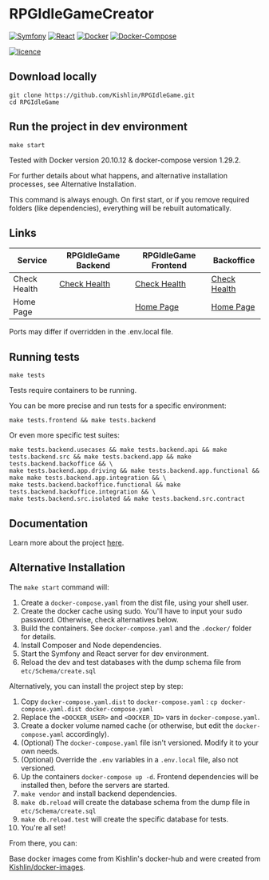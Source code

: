 # RPGIdleGameCreator

[![Symfony](https://img.shields.io/badge/Symfony-v6.0-blue.svg)](https://Symfony.com/)
[![React](https://img.shields.io/badge/React-v17.0-orange.svg)](https://symfony.com/)
[![Docker](https://img.shields.io/badge/Docker-v20.10-yellowgreen.svg)](https://Symfony.com/) 
[![Docker-Compose](https://img.shields.io/badge/DockerCompose-v1.29-blueviolet.svg)](https://symfony.com/)

[![licence](https://img.shields.io/badge/licence-MIT-green.svg)](https://github.com/Kishlin/RPGIdleGame/blob/master/LICENSE.md)

## Download locally

```shell
git clone https://github.com/Kishlin/RPGIdleGame.git
cd RPGIdleGame
```

## Run the project in dev environment

```shell
make start
```

Tested with Docker version 20.10.12 & docker-compose version 1.29.2.

For further details about what happens, and alternative installation processes, see Alternative Installation.

This command is always enough. 
On first start, or if you remove required folders (like dependencies), everything will be rebuilt automatically.

## Links

| Service      | RPGIdleGame Backend                                           | RPGIdleGame Frontend                                          | Backoffice                                                    |
|--------------|---------------------------------------------------------------|---------------------------------------------------------------|---------------------------------------------------------------|
| Check Health | [Check Health](http://localhost:8030/monitoring/check-health) | [Check Health](http://localhost:3000/monitoring/check-health) | [Check Health](http://localhost:8040/monitoring/check-health) |
| Home Page    |                                                               | [Home Page](http://localhost:3000/)                           | [Home Page](http://localhost:8040/)                           |

Ports may differ if overridden in the .env.local file.

## Running tests

```shell
make tests
```
Tests require containers to be running.

You can be more precise and run tests for a specific environment:
```shell
make tests.frontend && make tests.backend
```
Or even more specific test suites:
```shell
make tests.backend.usecases && make tests.backend.api && make tests.backend.src && make tests.backend.app && make tests.backend.backoffice && \
make tests.backend.app.driving && make tests.backend.app.functional && make make tests.backend.app.integration && \
make tests.backend.backoffice.functional && make tests.backend.backoffice.integration && \
make tests.backend.src.isolated && make tests.backend.src.contract
```

## Documentation

Learn more about the project [here](docs/Documentation.md).


## Alternative Installation

The `make start` command will:
1. Create a `docker-compose.yaml` from the dist file, using your shell user.
2. Create the docker cache using sudo. You'll have to input your sudo password. Otherwise, check alternatives below.
3. Build the containers. See `docker-compose.yaml` and the `.docker/` folder for details.
4. Install Composer and Node dependencies.
5. Start the Symfony and React server for dev environment.
6. Reload the dev and test databases with the dump schema file from `etc/Schema/create.sql`

Alternatively, you can install the project step by step:
1. Copy `docker-compose.yaml.dist` to `docker-compose.yaml` : `cp docker-compose.yaml.dist docker-compose.yaml`
2. Replace the `<DOCKER_USER>` and `<DOCKER_ID>` vars in `docker-compose.yaml`.
3. Create a docker volume named cache (or otherwise, but edit the `docker-compose.yaml` accordingly).
4. (Optional) The `docker-compose.yaml` file isn't versioned. Modify it to your own needs.
5. (Optional) Override the `.env` variables in a `.env.local` file, also not versioned.
6. Up the containers `docker-compose up -d`. Frontend dependencies will be installed then, before the servers are started.
7. `make vendor` and install backend dependencies.
8. `make db.reload` will create the database schema from the dump file in `etc/Schema/create.sql`
9. `make db.reload.test` will create the specific database for tests.
10. You're all set! 

From there, you can:

Base docker images come from Kishlin's docker-hub and were created from [Kishlin/docker-images](https://github.com/Kishlin/docker-images).
